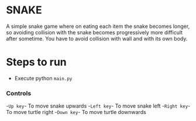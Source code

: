 # SNAKE
A simple snake game where on eating each item the snake becomes longer, so avoiding collision with the snake becomes progressively more difficult after sometime.
You have to avoid collision with wall and with its own body.
# Steps to run
- Execute python `main.py`
### Controls
-`Up key`- To move snake upwards
-`Left key`- To move snake left
-`Right key`- To move turtle right
-`Down key`- To move turtle downwards